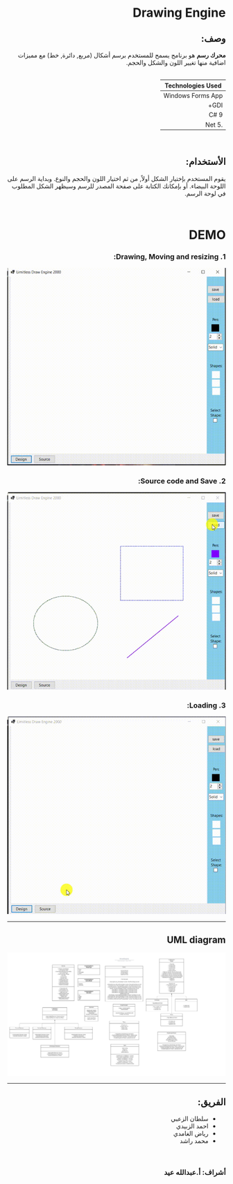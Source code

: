 <div dir = rtl >

# Drawing Engine

## وصف:

**محرك رسم** هو برنامج يسمح للمستخدم برسم أشكال (مربع, دائرة, خط) مع مميزات اضافية منها تغيير اللون والشكل والحجم.  
<br>


|     Technologies Used              |      
|------------------------------------|
|  Windows Forms App                 |
| GDI+                               |
|  C# 9                              |
|  .Net 5                            |

<br>

## الأستخدام: 
يقوم المستخدم بإختيار الشكل أولاً, من ثم اختيار اللون والحجم والنوع. وبداية الرسم على اللوحة البيضاء. أو بإمكانك الكتابة على صفحة المصدر للرسم وسيظهر الشكل المطلوب في لوحة الرسم.
 
 <br>
 
# DEMO

### 1. Drawing, Moving and resizing:

<img src="demo1.gif" alt="drawing" width="700"/>

<br>

### 2. Source code and Save:

<img src="demo2.gif" alt="drawing" width="700"/>

<br>

### 3. Loading:

<img src="demo3.gif" alt="drawing" width="700"/>


<br>
<hr>

## UML diagram

![UMLDiagram](DrawEngineUML.jpeg)

<hr>

## الفريق: 


- سلطان الزعبي
- احمد الزبيدي
- رياض الغامدي
- محمد راشد


<br>

### أشراف: أ.عبدالله عيد

 </div>